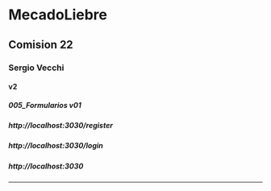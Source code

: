 #  MecadoLiebre
## Comision 22 
### Sergio Vecchi 
#### v2
##### 005_Formularios v01


##### http://localhost:3030/register
##### http://localhost:3030/login 

##### http://localhost:3030

---
